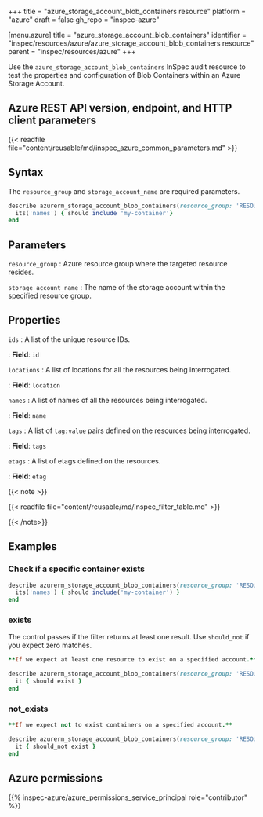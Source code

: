 +++
title = "azure_storage_account_blob_containers resource"
platform = "azure"
draft = false
gh_repo = "inspec-azure"

[menu.azure]
title = "azure_storage_account_blob_containers"
identifier = "inspec/resources/azure/azure_storage_account_blob_containers resource"
parent = "inspec/resources/azure"
+++

Use the `azure_storage_account_blob_containers` InSpec audit resource to test the properties and configuration of Blob Containers within an Azure Storage Account.

## Azure REST API version, endpoint, and HTTP client parameters

{{< readfile file="content/reusable/md/inspec_azure_common_parameters.md" >}}

## Syntax

The `resource_group` and `storage_account_name` are required parameters.

```ruby
describe azurerm_storage_account_blob_containers(resource_group: 'RESOURCE_GROUP', storage_account_name: 'PRODUCTION') do
  its('names') { should include 'my-container'}
end
```

## Parameters

`resource_group`
: Azure resource group where the targeted resource resides.

`storage_account_name`
: The name of the storage account within the specified resource group.

## Properties

`ids`
: A list of the unique resource IDs.

: **Field**: `id`

`locations`
: A list of locations for all the resources being interrogated.

: **Field**: `location`

`names`
: A list of names of all the resources being interrogated.

: **Field**: `name`

`tags`
: A list of `tag:value` pairs defined on the resources being interrogated.

: **Field**: `tags`

`etags`
: A list of etags defined on the resources.

: **Field**: `etag`

{{< note >}}

{{< readfile file="content/reusable/md/inspec_filter_table.md" >}}

{{< /note>}}

## Examples

### Check if a specific container exists

```ruby
describe azurerm_storage_account_blob_containers(resource_group: 'RESOURCE_GROUP', storage_account_name: 'PRODUCTION') do
  its('names') { should include('my-container') }
end
```

### exists

The control passes if the filter returns at least one result. Use `should_not` if you expect zero matches.

```ruby
**If we expect at least one resource to exist on a specified account.**

describe azurerm_storage_account_blob_containers(resource_group: 'RESOURCE_GROUP', storage_account_name: 'PRODUCTION') do
  it { should exist }
end
```

### not_exists

```ruby
**If we expect not to exist containers on a specified account.**

describe azurerm_storage_account_blob_containers(resource_group: 'RESOURCE_GROUP', storage_account_name: 'PRODUCTION') do
  it { should_not exist }
end
```

## Azure permissions

{{% inspec-azure/azure_permissions_service_principal role="contributor" %}}
